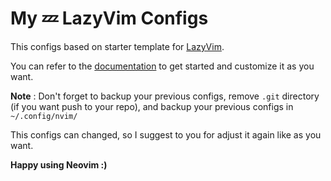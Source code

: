# My 💤 LazyVim Configs

This configs based on starter template for [LazyVim](https://github.com/LazyVim/LazyVim).

You can refer to the [documentation](https://lazyvim.github.io/installation) to get started and customize it as you want.

**Note** : Don't forget to backup your previous configs, remove `.git` directory (if you want push to your repo), and backup your previous configs in `~/.config/nvim/`

This configs can changed, so I suggest to you for adjust it again like as you want.

**Happy using Neovim :)**
